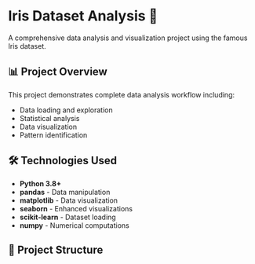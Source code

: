 # Iris Dataset Analysis 🌷

A comprehensive data analysis and visualization project using the famous Iris dataset.

## 📊 Project Overview

This project demonstrates complete data analysis workflow including:
- Data loading and exploration
- Statistical analysis
- Data visualization
- Pattern identification

## 🛠️ Technologies Used

- **Python 3.8+**
- **pandas** - Data manipulation
- **matplotlib** - Data visualization
- **seaborn** - Enhanced visualizations
- **scikit-learn** - Dataset loading
- **numpy** - Numerical computations

## 📁 Project Structure
